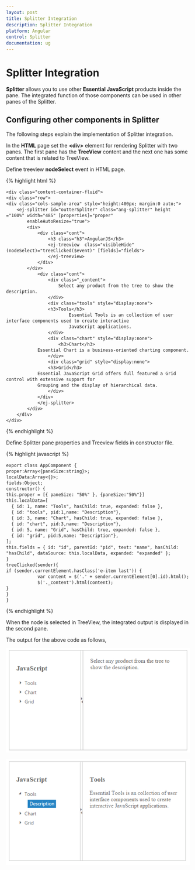 ```yaml
---
layout: post
title: Splitter Integration
description: Splitter Integration
platform: Angular
control: Splitter
documentation: ug
---
```


# Splitter Integration

**Splitter** allows you to use other **Essential JavaScript** products inside the pane. The integrated function of those components can be used in other panes of the Splitter.

## Configuring other components in Splitter

The following steps explain the implementation of Splitter integration.

In the **HTML** page set the **&lt;div&gt;** element for rendering Splitter with two panes. The first pane has the **TreeView** content and the next one has some content that is related to TreeView.

Define treeview **nodeSelect** event in HTML page.


{% highlight html %}

    <div class="content-container-fluid">
    <div class="row">
    <div class="cols-sample-area" style="height:400px; margin:0 auto;">
        <ej-splitter id="outterSpliter" class="ang-splitter" height ="100%" width="485" [properties]="proper"
            enableAutoResize="true">
            <div>					
                <div class="cont">
                    <h3 class="h3">AngularJS</h3>
                    <ej-treeview  class="visibleHide" (nodeSelect)="treeClicked($event)" [fields]="fields">                                
                    </ej-treeview>
                </div>
            </div>                    
                <div class="cont">
                    <div class="_content">
                        Select any product from the tree to show the description.
                    </div>
                    <div class="tools" style="display:none">
                    <h3>Tools</h3>
                            Essential Tools is an collection of user interface components used to create interactive
                            JavaScript applications.
                    </div>
                    <div class="chart" style="display:none">
                        <h3>Chart</h3>
                Essential Chart is a business-oriented charting component.
                    </div>
                    <div class="grid" style="display:none">
                    <h3>Grid</h3>
                Essential JavaScript Grid offers full featured a Grid control with extensive support for
                Grouping and the display of hierarchical data.
                    </div>
                </div>
                </ej-splitter>
            </div>                                     
        </div>
    </div>
{% endhighlight %}

Define Splitter pane properties and Treeview fields in constructor file.

{% highlight javascript %}

    export class AppComponent {
    proper:Array<{paneSize:string}>;
    localData:Array<{}>;
    fields:Object;
    constructor() {
	this.proper = [{ paneSize: "50%" }, {paneSize:"50%"}]
    this.localData=[
      { id: 1, name: "Tools", hasChild: true, expanded: false },
      { id: "tools", pid:1,name: "Description"},
      { id: 3, name: "Chart", hasChild: true, expanded: false },
      { id: "chart", pid:3,name: "Description"},
      { id: 5, name: "Grid", hasChild: true, expanded: false },
      { id: "grid", pid:5,name: "Description"},
    ];
    this.fields = { id: "id", parentId: "pid", text: "name", hasChild: "hasChild", dataSource: this.localData, expanded: "expanded" };
    }
    treeClicked(sender){        
    if (sender.currentElement.hasClass('e-item last')) {
                var content = $('.' + sender.currentElement[0].id).html();
                $('._content').html(content);        
    }
    }
    }

{% endhighlight %}

When the node is selected in TreeView, the integrated output is displayed in the second pane.

The output for the above code as follows,

![](Splitter-Integration_images\Splitter-Integration_img1.png) 

![](Splitter-Integration_images\Splitter-Integration_img2.png) 